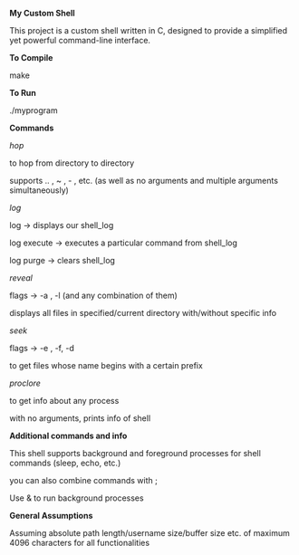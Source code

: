 **My Custom Shell**


This project is a custom shell written in C, designed to provide a simplified yet powerful command-line interface. 

**To Compile**

make

**To Run**

./myprogram

**Commands**

*hop*
 
 to hop from directory to directory

 supports ..  , ~ , - , etc. (as well as no arguments and multiple arguments simultaneously)

 *log*

log -> displays our shell_log

log execute -> executes a particular command from shell_log

log purge -> clears shell_log

*reveal*

flags -> -a , -l (and any combination of them)

displays all files in specified/current directory with/without specific info

*seek*

flags -> -e , -f, -d

to get files whose name begins with a certain prefix

 *proclore*
 
 to get info about any process

 with no arguments, prints info of shell


**Additional commands and info**

This shell supports background and foreground processes for shell commands (sleep, echo, etc.)

you can also combine commands with ;

Use & to run background processes


**General Assumptions**

Assuming absolute path length/username size/buffer size etc. of maximum 4096 characters for all functionalities


